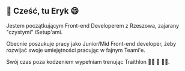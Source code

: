 <h2>👋 Cześć, tu Eryk 😄</h2>

Jestem początkującym Front-end Developerem z Rzeszowa, zajarany "czystymi" iSetup'ami. 

Obecnie poszukuje pracy jako Junior/Mid Front-end developer, żeby rozwijać swoje umiejętności pracując w fajnym Teami'e.

Swój czas poza kodzeniem wypełniam trenując Traithlon 🏊🏻 🚴 🏃🏻.

<!---
szczepanieceryk/szczepanieceryk is a ✨ special ✨ repository because its `README.md` (this file) appears on your GitHub profile.
You can click the Preview link to take a look at your changes.
--->
